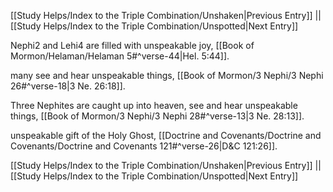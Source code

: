 [[Study Helps/Index to the Triple Combination/Unshaken|Previous Entry]]  ||  [[Study Helps/Index to the Triple Combination/Unspotted|Next Entry]]

 Nephi2 and Lehi4 are filled with unspeakable joy, [[Book of Mormon/Helaman/Helaman 5#^verse-44|Hel. 5:44]].

 many see and hear unspeakable things, [[Book of Mormon/3 Nephi/3 Nephi 26#^verse-18|3 Ne. 26:18]].

 Three Nephites are caught up into heaven, see and hear unspeakable things, [[Book of Mormon/3 Nephi/3 Nephi 28#^verse-13|3 Ne. 28:13]].

 unspeakable gift of the Holy Ghost, [[Doctrine and Covenants/Doctrine and Covenants/Doctrine and Covenants 121#^verse-26|D&C 121:26]].

[[Study Helps/Index to the Triple Combination/Unshaken|Previous Entry]]  ||  [[Study Helps/Index to the Triple Combination/Unspotted|Next Entry]]